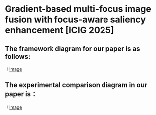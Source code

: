 # Gradient-based multi-focus image fusion with  focus-aware saliency enhancement [ICIG 2025]

## The framework diagram for our paper is as follows:
！[image](https://github.com/Lihyua/GICI/blob/main/image/Framework.jpg)

## The experimental comparison diagram in our paper is：
！[image](https://github.com/Lihyua/GICI/blob/main/image/Qualitative%20comparisons.jpg)
